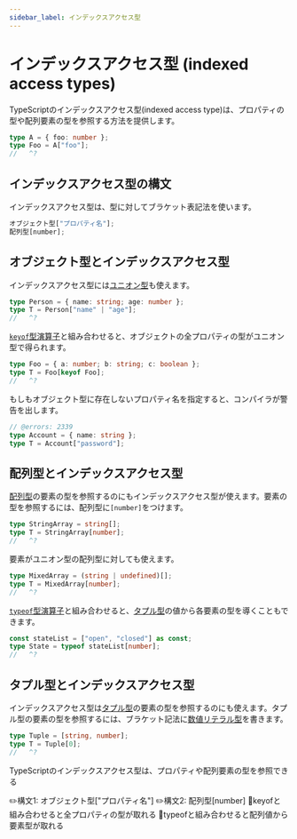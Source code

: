 ```yaml
---
sidebar_label: インデックスアクセス型
---
```


# インデックスアクセス型 (indexed access types)

TypeScriptのインデックスアクセス型(indexed access type)は、プロパティの型や配列要素の型を参照する方法を提供します。

```ts twoslash
type A = { foo: number };
type Foo = A["foo"];
//   ^?
```

## インデックスアクセス型の構文

インデックスアクセス型は、型に対してブラケット表記法を使います。

```ts
オブジェクト型["プロパティ名"];
配列型[number];
```

## オブジェクト型とインデックスアクセス型

インデックスアクセス型には[ユニオン型](../values-types-variables/union.md)も使えます。

```ts twoslash
type Person = { name: string; age: number };
type T = Person["name" | "age"];
//   ^?
```

[`keyof`型演算子](keyof-type-operator.md)と組み合わせると、オブジェクトの全プロパティの型がユニオン型で得られます。

```ts twoslash
type Foo = { a: number; b: string; c: boolean };
type T = Foo[keyof Foo];
//   ^?
```

もしもオブジェクト型に存在しないプロパティ名を指定すると、コンパイラが警告を出します。

```ts twoslash
// @errors: 2339
type Account = { name: string };
type T = Account["password"];
```

## 配列型とインデックスアクセス型

[配列型](../values-types-variables/array/type-annotation-of-array.md)の要素の型を参照するのにもインデックスアクセス型が使えます。要素の型を参照するには、配列型に`[number]`をつけます。

```ts twoslash
type StringArray = string[];
type T = StringArray[number];
//   ^?
```

要素がユニオン型の配列型に対しても使えます。

```ts twoslash
type MixedArray = (string | undefined)[];
type T = MixedArray[number];
//   ^?
```

[`typeof`型演算子](typeof-type-operator.md)と組み合わせると、[タプル型](../values-types-variables/tuple.md)の値から各要素の型を導くこともできます。

```ts twoslash
const stateList = ["open", "closed"] as const;
type State = typeof stateList[number];
//   ^?
```

## タプル型とインデックスアクセス型

インデックスアクセス型は[タプル型](../values-types-variables/tuple.md)の要素の型を参照するのにも使えます。タプル型の要素の型を参照するには、ブラケット記法に[数値リテラル型](../values-types-variables/literal-types.md)を書きます。

```ts twoslash
type Tuple = [string, number];
type T = Tuple[0];
//   ^?
```

<TweetILearned>

TypeScriptのインデックスアクセス型は、プロパティや配列要素の型を参照できる

✏️構文1: オブジェクト型["プロパティ名"]
✏️構文2: 配列型[number]
🔑keyofと組み合わせると全プロパティの型が取れる
🧲typeofと組み合わせると配列値から要素型が取れる

</TweetILearned>
